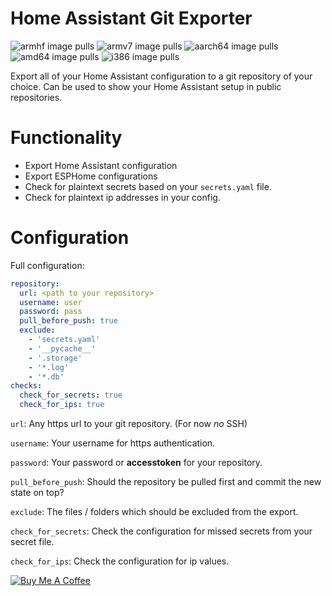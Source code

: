# Home Assistant Git Exporter
![armhf image pulls](https://img.shields.io/docker/pulls/poeschl/hassio-git-exporter-armhf?label=docker%20pulls%20%28armhf%29)
![armv7 image pulls](https://img.shields.io/docker/pulls/poeschl/hassio-git-exporter-armv7?label=docker%20pulls%20%28armv7%29)
![aarch64 image pulls](https://img.shields.io/docker/pulls/poeschl/hassio-git-exporter-aarch64?label=docker%20pulls%20%28aarch64%29)
![amd64 image pulls](https://img.shields.io/docker/pulls/poeschl/hassio-git-exporter-amd64?label=docker%20pulls%20%28amd64%29)
![i386 image pulls](https://img.shields.io/docker/pulls/poeschl/hassio-git-exporter-i386?label=docker%20pulls%20%28i386%29)

Export all of your Home Assistant configuration to a git repository of your choice.
Can be used to show your Home Assistant setup in public repositories.


# Functionality

* Export Home Assistant configuration
* Export ESPHome configurations
* Check for plaintext secrets based on your `secrets.yaml` file.
* Check for plaintext ip addresses in your config.

# Configuration

Full configuration:
```yaml
repository: 
  url: <path to your repository>
  username: user
  password: pass
  pull_before_push: true
  exclude:
    - 'secrets.yaml'
    - '__pycache__'
    - '.storage'
    - '*.log'
    - '*.db'
checks:
  check_for_secrets: true
  check_for_ips: true
```

`url`: Any https url to your git repository. (For now _no_ SSH)

`username`: Your username for https authentication.

`password`: Your password or __accesstoken__ for your repository.

`pull_before_push`: Should the repository be pulled first and commit the new state on top?

`exclude`: The files / folders which should be excluded from the export.

`check_for_secrets`: Check the configuration for missed secrets from your secret file.

`check_for_ips`: Check the configuration for ip values.


[![Buy Me A Coffee](https://bmc-cdn.nyc3.digitaloceanspaces.com/BMC-button-images/custom_images/orange_img.png)](https://www.buymeacoffee.com/Poeschl)
